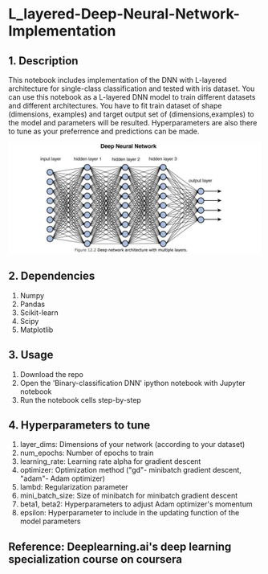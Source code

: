 # L_layered-Deep-Neural-Network-Implementation
## 1. Description
  This notebook includes implementation of the DNN with L-layered architecture for single-class classification and tested with iris dataset. You can use this notebook as a L-layered DNN model to train different datasets and different architectures. You have to fit train dataset of shape (dimensions, examples) and target output set of (dimensions,examples) to the model and parameters will be resulted. Hyperparameters are also there to tune as your preferrence and predictions can be made. 

![deep neural network](https://github.com/Christopher-K-Constantine/Deep-Neural-Network-from-scratch/blob/master/dnn.jpeg)

## 2. Dependencies
1. Numpy
2. Pandas
3. Scikit-learn
4. Scipy
5. Matplotlib

## 3. Usage
1. Download the repo
2. Open the 'Binary-classification DNN' ipython notebook with Jupyter notebook
3. Run the notebook cells step-by-step

## 4. Hyperparameters to tune
1. layer_dims: Dimensions of your network (according to your dataset)
2. num_epochs: Number of epochs to train
3. learning_rate: Learning rate alpha for gradient descent
4. optimizer: Optimization method ("gd"- minibatch gradient descent, "adam"- Adam optimizer)
5. lambd: Regularization parameter
6. mini_batch_size: Size of minibatch for minibatch gradient descent
7. beta1, beta2: Hyperparameters to adjust Adam optimizer's momentum
8. epsilon: Hyperparameter to include in the updating function of the model parameters

## Reference: Deeplearning.ai's deep learning specialization course on coursera

 
  

